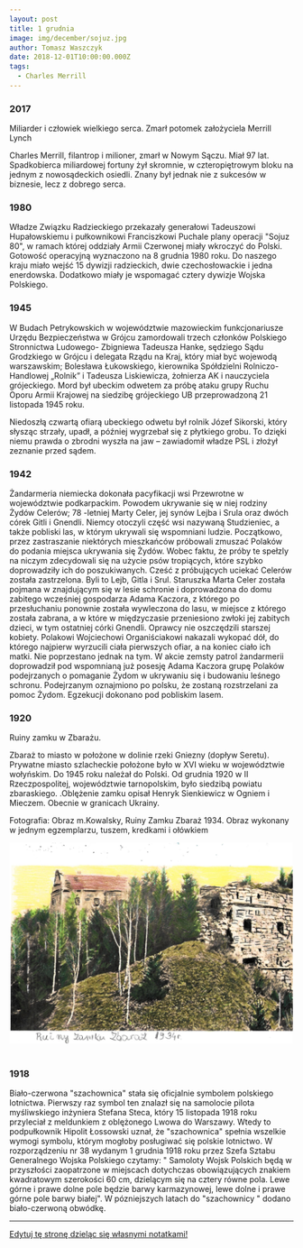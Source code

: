 ```yaml
---
layout: post
title: 1 grudnia
image: img/december/sojuz.jpg
author: Tomasz Waszczyk
date: 2018-12-01T10:00:00.000Z
tags:
  - Charles Merrill
---
```


### 2017

Miliarder i człowiek wielkiego serca. Zmarł potomek założyciela Merrill Lynch

Charles Merrill, filantrop i milioner, zmarł w Nowym Sączu. Miał 97 lat. Spadkobierca miliardowej fortuny żył skromnie, w czteropiętrowym bloku na jednym z nowosądeckich osiedli. Znany był jednak nie z sukcesów w biznesie, lecz z dobrego serca.

### 1980

Władze Związku Radzieckiego przekazały generałowi Tadeuszowi Hupałowskiemu i pułkownikowi Franciszkowi Puchale plany operacji "Sojuz 80", w ramach której oddziały Armii Czerwonej miały wkroczyć do Polski. Gotowość operacyjną wyznaczono na 8 grudnia 1980 roku. Do naszego kraju miało wejść 15 dywizji radzieckich, dwie czechosłowackie i jedna enerdowska. Dodatkowo miały je wspomagać cztery dywizje Wojska Polskiego.

### 1945

W Budach Petrykowskich w województwie mazowieckim funkcjonariusze Urzędu Bezpieczeństwa w Grójcu zamordowali trzech członków Polskiego Stronnictwa Ludowego- Zbigniewa Tadeusza Hanke, sędziego Sądu Grodzkiego w Grójcu i delegata Rządu na Kraj, który miał być wojewodą warszawskim; Bolesława Łukowskiego, kierownika Spółdzielni Rolniczo-Handlowej „Rolnik” i Tadeusza Liskiewicza, żołnierza AK i nauczyciela grójeckiego. Mord był ubeckim odwetem za próbę ataku grupy Ruchu Oporu Armii Krajowej na siedzibę grójeckiego UB przeprowadzoną 21 listopada 1945 roku.

Niedoszłą czwartą ofiarą ubeckiego odwetu był rolnik Józef Sikorski, który słysząc strzały, upadł, a później wygrzebał się z płytkiego grobu. To dzięki niemu prawda o zbrodni wyszła na jaw – zawiadomił władze PSL i złożył zeznanie przed sądem.

### 1942

Żandarmeria niemiecka dokonała pacyfikacji wsi Przewrotne w województwie podkarpackim. Powodem ukrywanie się w niej rodziny Żydów Celerów; 78 -letniej Marty Celer, jej synów Lejba i Srula oraz dwóch córek Gitli i Gnendli.
Niemcy otoczyli część wsi nazywaną Studzieniec, a także pobliski las, w którym ukrywali się wspomniani ludzie. Początkowo, przez zastraszanie niektórych mieszkańców próbowali zmuszać Polaków do podania miejsca ukrywania się Żydów. Wobec faktu, że próby te spełzly na niczym zdecydowali się na użycie psów tropiących, które szybko doprowadziły ich do poszukiwanych. Cześć z próbujących uciekać Celerów została zastrzelona. Byli to Lejb, Gitla i Srul. Staruszka Marta Celer została pojmana w znajdującym się w lesie schronie i doprowadzona do domu zabitego wcześniej gospodarza Adama Kaczora, z którego po przesłuchaniu ponownie została wywleczona do lasu, w miejsce z którego została zabrana, a w które w międzyczasie przeniesiono zwłoki jej zabitych dzieci, w tym ostatniej córki Gnendli. Oprawcy nie oszczędzili starszej kobiety. Polakowi Wojciechowi Organiściakowi nakazali wykopać dół, do którego najpierw wyrzucili ciała pierwszych ofiar, a na koniec ciało ich matki.
Nie poprzestano jednak na tym. W akcie zemsty patrol żandarmerii doprowadził pod wspomnianą już posesję Adama Kaczora grupę Polaków podejrzanych o pomaganie Żydom w ukrywaniu się i budowaniu leśnego schronu. Podejrzanym oznajmiono po polsku, że zostaną rozstrzelani za pomoc Żydom. Egzekucji dokonano pod pobliskim lasem.

### 1920

Ruiny zamku w Zbarażu.

Zbaraż to miasto w położone w dolinie rzeki Gniezny (dopływ Seretu). Prywatne miasto szlacheckie położone było w XVI wieku w województwie wołyńskim. Do 1945 roku należał do Polski. Od grudnia 1920 w II Rzeczpospolitej, województwie tarnopolskim, było siedzibą powiatu zbaraskiego. .Oblężenie zamku opisał Henryk Sienkiewicz w Ogniem i Mieczem. Obecnie w granicach Ukrainy.

Fotografia: Obraz m.Kowalsky, Ruiny Zamku Zbaraż 1934. Obraz wykonany w jednym egzemplarzu, tuszem, kredkami i ołówkiem

<img src="./img/december/zbaraz.jpg"/><br><br>

### 1918

Biało-czerwona "szachownica" stała się oficjalnie symbolem polskiego lotnictwa. Pierwszy raz symbol ten znalazł się na samolocie pilota myśliwskiego inżyniera Stefana Steca, który 15 listopada 1918 roku przyleciał z meldunkiem z oblężonego Lwowa do Warszawy. Wtedy to podpułkownik Hipolit Łossowski uznał, że "szachownica" spełnia wszelkie wymogi symbolu, którym mogłoby posługiwać się polskie lotnictwo.
W rozporządzeniu nr 38 wydanym 1 grudnia 1918 roku przez Szefa Sztabu Generalnego Wojska Polskiego czytamy:
" Samoloty Wojsk Polskich będą w przyszłości zaopatrzone w miejscach dotychczas obowiązujących znakiem kwadratowym szerokości 60 cm, dzielącym się na cztery równe pola. Lewe górne i prawe dolne pole będzie barwy karmazynowej, lewe dolne i prawe górne pole barwy białej".
W pózniejszych latach do "szachownicy " dodano biało-czerwoną obwódkę.

---

<a href="https://github.com/TomaszWaszczyk/historia.waszczyk.com/edit/master/src/content/december-1.md" target="_blank">Edytuj tę stronę dzieląc się własnymi notatkami!</a>
